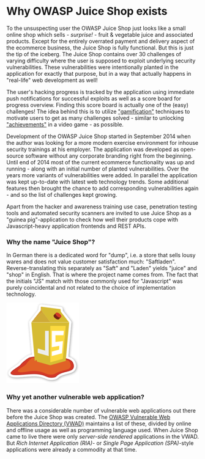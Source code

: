 # Why OWASP Juice Shop exists

To the unsuspecting user the OWASP Juice Shop just looks like a small online shop which sells - _surprise!_ - fruit & vegetable juice and associated products. Except for the entirely overrated payment and delivery aspect of the ecommerce business, the Juice Shop is fully functional. But this is just the tip of the iceberg. The Juice Shop contains over 30 challenges of varying difficulty where the user is supposed to exploit underlying security vulnerabilities. These vulnerabilities were intentionally planted in the application for exactly that purpose, but in a way that actually happens in "real-life" web development as well!

The user's hacking progress is tracked by the application using immediate push notifications for successful exploits as well as a score board for progress overview. Finding this score board is actually one of the (easy) challenges! The idea behind this is to utilize ["gamification"]() techniques to motivate users to get as many challenges solved - similar to unlocking ["achievements"]() in a video game - as possible.

Development of the OWASP Juice Shop started in September 2014 when the author was looking for a more modern exercise environment for inhouse security trainings at his employer. The application was developed as open-source software without any corporate branding right from the beginning. Until end of 2014 most of the current ecommerce functionality was up and running - along with an initial number of planted vulnerabilities. Over the years more variants of vulnerabilities were added. In parallel the application was kept up-to-date with latest web technology trends. Some additional features then brought the chance to add corresponding vulnerabilities again - and so the list of challenges kept growing.

Apart from the hacker and awareness training use case, penetration testing tools and automated security scanners are invited to use Juice Shop as a "guinea pig"-application to check how well their products cope with Javascript-heavy application frontends and REST APIs.

### Why the name "Juice Shop"?

In German there is a dedicated word for "dump", i.e. a store that sells lousy wares and does not value customer satisfaction much: "Saftladen". Reverse-translating this separately as "Saft" and "Laden" yields "juice" and "shop" in English. That is where the project name comes from. The fact that the initials "JS" match with those commonly used for "Javascript" was purely coincidental and not related to the choice of implementation technology.

![OWASP Juice Shop logo](img/juice-shop-logo.png)

### Why yet another vulnerable web application?

There was a considerable number of vulnerable web applications out there before the Juice Shop was created. The [OWASP Vulnerable Web Applications Directory (VWAD)]() maintains a list of these, divided by online and offline usage as well as programming language used. When Juice Shop came to live there were only _server-side rendered_ applications in the VWAD. But _Rich Internet Application (RIA)_- or _Single Page Application (SPA)_-style applications were already a commodity at that time.
